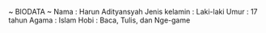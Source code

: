 ~ BIODATA ~
Nama : Harun Adityansyah
Jenis kelamin : Laki-laki
Umur : 17 tahun
Agama : Islam
Hobi : Baca, Tulis, dan Nge-game

